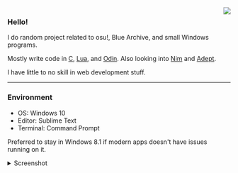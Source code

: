 <img align="right" src="https://github-readme-stats.vercel.app/api/top-langs/?username=Apis035&exclude_repo=bluearchive-spine&size_weight=0.8&layout=donut&theme=radical">

### Hello!

I do random project related to osu!, Blue Archive, and small Windows programs.

Mostly write code in [C](https://en.wikipedia.org/wiki/C_(programming_language)), [Lua](https://www.lua.org/), and [Odin](https://odin-lang.com/).
Also looking into [Nim](https://nim-lang.org/) and [Adept](https://github.com/AdeptLanguage/Adept).

I have little to no skill in web development stuff.

---

### Environment

- OS: Windows 10
- Editor: Sublime Text
- Terminal: Command Prompt

Preferred to stay in Windows 8.1 if modern apps doesn't have issues running on it.
<details>
<summary>Screenshot</summary>
<IMG src="https://i.imgur.com/LeA9CrB.png"/>
</details>
